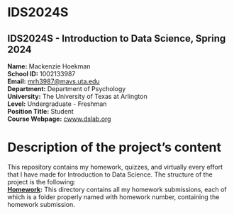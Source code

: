 # IDS2024S

## **IDS2024S - Introduction to Data Science, Spring 2024**  

**Name:** Mackenzie Hoekman  
**School ID:** 1002133987  
**Email:** mrh3987@mavs.uta.edu  
**Department:** Department of Psychology  
**University:** The University of Texas at Arlington  
**Level:** Undergraduate - Freshman  
**Position Title:** Student  
**Course Webpage:** [cwww.dslab.org](https://www.cdslab.org/IDS2024S/)

# Description of the project’s content
This repository contains my homework, quizzes, and virtually every effort that I have made for Introduction to Data Science. The structure of the project is the following:  
**[Homework]():** This directory contains all my homework submissions, each of which is a folder properly named with homework number, containing the homework submission.
